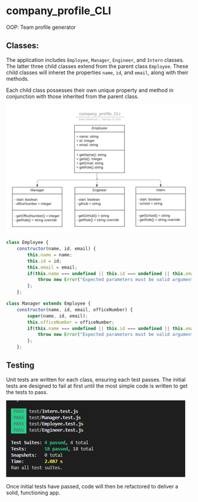 # company_profile_CLI
OOP: Team profile generator

## Classes:
The application includes ```Employee```, ```Manager```, ```Engineer```, and ```Intern``` classes. The latter three child classes extend from the parent class ```Employee```. These child classes will inheret the properties ```name```, ```id```, and ```email```, along with their methods.

Each child class possesses their own unique property and method in conjunction with those inherited from the parent class.

![UML_diagram](assets/imgs/company_profile_CLI.jpeg)

```javascript
class Employee {
    constructor(name, id, email) {
        this.name = name;
        this.id = id;
        this.email = email;
        if(this.name === undefined || this.id === undefined || this.email === undefined) {
            throw new Error("Expected parameters must be valid arguments");
        };
    };
```

```javascript
class Manager extends Employee {
    constructor(name, id, email, officeNumber) {
        super(name, id, email);
        this.officeNumber = officeNumber;
        if(this.name === undefined || this.id === undefined || this.email === undefined) {
            throw new Error("Expected parameters must be valid arguments");
        };
    };

```
## Testing
Unit tests are written for each class, ensuring each test passes. The initial tests are designed to fail at first until the most simple code is written to get the tests to pass. 

![UML_diagram](assets/imgs/passed_tests.PNG)

Once initial tests have passed, code will then be refactored to deliver a solid, functioning app.

